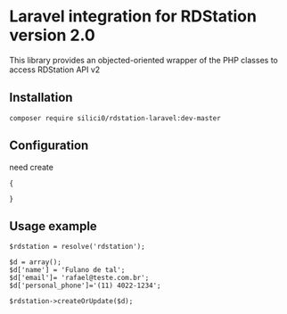 # Laravel integration for RDStation version 2.0

This library provides an objected-oriented wrapper of the PHP classes to access RDStation API v2

## Installation

```
composer require silici0/rdstation-laravel:dev-master
```

## Configuration

need create
```
{
  
}
```

## Usage example

```
$rdstation = resolve('rdstation');

$d = array();
$d['name'] = 'Fulano de tal';
$d['email']= 'rafael@teste.com.br';
$d['personal_phone']='(11) 4022-1234';

$rdstation->createOrUpdate($d);
```